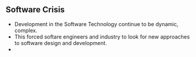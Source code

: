 ## Software Crisis
- Development in the Software Technology continue to be dynamic, complex.
- This forced softare engineers and industry to look for new approaches to software design and development.
- 
